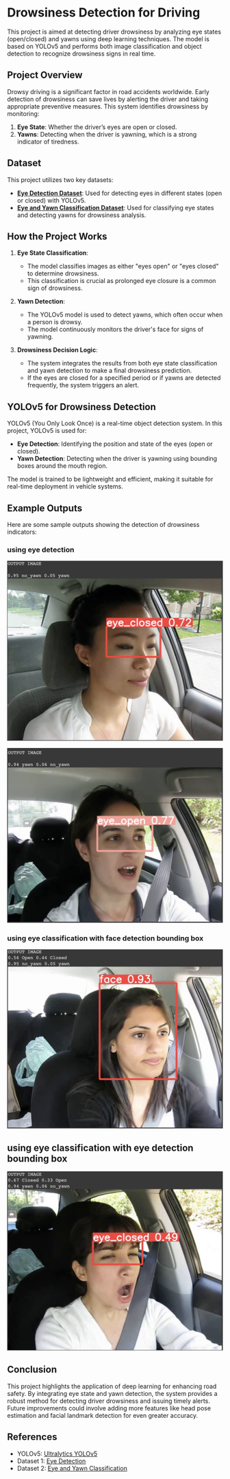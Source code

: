 # Drowsiness Detection for Driving

This project is aimed at detecting driver drowsiness by analyzing eye states (open/closed) and yawns using deep learning techniques. The model is based on YOLOv5 and performs both image classification and object detection to recognize drowsiness signs in real time.

## Project Overview

Drowsy driving is a significant factor in road accidents worldwide. Early detection of drowsiness can save lives by alerting the driver and taking appropriate preventive measures. This system identifies drowsiness by monitoring:

1. **Eye State**: Whether the driver’s eyes are open or closed.
2. **Yawns**: Detecting when the driver is yawning, which is a strong indicator of tiredness.

## Dataset

This project utilizes two key datasets:

- **[Eye Detection Dataset](https://universe.roboflow.com/ai-project-t1xm8/eye-detector-01g2k)**: Used for detecting eyes in different states (open or closed) with YOLOv5.
- **[Eye and Yawn Classification Dataset](https://www.kaggle.com/datasets/dheerajperumandla/drowsiness-dataset)**: Used for classifying eye states and detecting yawns for drowsiness analysis.

## How the Project Works

1. **Eye State Classification**:
   - The model classifies images as either "eyes open" or "eyes closed" to determine drowsiness.
   - This classification is crucial as prolonged eye closure is a common sign of drowsiness.

2. **Yawn Detection**:
   - The YOLOv5 model is used to detect yawns, which often occur when a person is drowsy.
   - The model continuously monitors the driver's face for signs of yawning.

3. **Drowsiness Decision Logic**:
   - The system integrates the results from both eye state classification and yawn detection to make a final drowsiness prediction.
   - If the eyes are closed for a specified period or if yawns are detected frequently, the system triggers an alert.

## YOLOv5 for Drowsiness Detection

YOLOv5 (You Only Look Once) is a real-time object detection system. In this project, YOLOv5 is used for:

- **Eye Detection**: Identifying the position and state of the eyes (open or closed).
- **Yawn Detection**: Detecting when the driver is yawning using bounding boxes around the mouth region.

The model is trained to be lightweight and efficient, making it suitable for real-time deployment in vehicle systems.

## Example Outputs

Here are some sample outputs showing the detection of drowsiness indicators:

### using eye detection
<p align="center">
<img src="images_outputs/Screenshot 2023-05-21 at 11.56.28 PM.png "Title"using eye detection"/>
</p>
<p align="center">
<img src="images_outputs/Screenshot 2023-05-21 at 11.56.59 PM.png"Title"using eye detection"/>
</p>

### using eye classification with face detection bounding box
<p align="center">
<img src="images_outputs/Screenshot 2023-05-21 at 11.56.40 PM.png "Title"using eye detection"/>
</p>

## using eye classification with eye detection bounding box
<p align="center">
<img src="images_outputs/Screenshot 2023-05-21 at 11.56.49 PM.png"Title"using eye detection"/>
</p>

## Conclusion

This project highlights the application of deep learning for enhancing road safety. By integrating eye state and yawn detection, the system provides a robust method for detecting driver drowsiness and issuing timely alerts. Future improvements could involve adding more features like head pose estimation and facial landmark detection for even greater accuracy.

## References

- YOLOv5: [Ultralytics YOLOv5](https://github.com/ultralytics/yolov5)
- Dataset 1: [Eye Detection](https://universe.roboflow.com/ai-project-t1xm8/eye-detector-01g2k)
- Dataset 2: [Eye and Yawn Classification](https://www.kaggle.com/datasets/dheerajperumandla/drowsiness-dataset)


